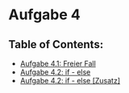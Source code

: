 # Aufgabe 4

## Table of Contents:

- [Aufgabe 4.1: Freier Fall](Freier%20Fall)
- [Aufgabe 4.2: if - else](if%20else)
- [Aufgabe 4.2: if - else [Zusatz]](switch)

